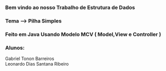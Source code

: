  <h3> Bem vindo ao nosso Trabalho de Estrutura de Dados</h3>

 <h3> Tema --> Pilha Simples</h3>

 <h3> Feito em Java Usando Modelo MCV ( Model,View e Controller ) </h3>

<h3> Alunos: </h3>

Gabriel Tonon Barreiros <br /> 
Leonardo Dias Santana Ribeiro <br /> 

